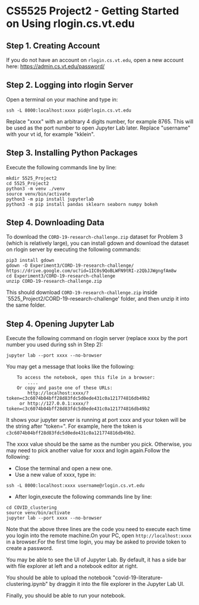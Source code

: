 # CS5525 Project2 - Getting Started on Using rlogin.cs.vt.edu

## Step 1. Creating Account
If you do not have an account on `rlogin.cs.vt.edu`, open a new account here: https://admin.cs.vt.edu/password/

## Step 2. Logging into rlogin Server
Open a terminal on your machine and type in:

```
ssh -L 8000:localhost:xxxx pid@rlogin.cs.vt.edu
````

Replace "xxxx" with an arbitrary 4 digits number, for example 8765. This will be used as the port number to open Jupyter Lab later. 
Replace "username" with your vt id, for example "kklein".

## Step 3. Installing Python Packages

Execute the following commands line by line:
	
```
mkdir 5525_Project2
cd 5525_Project2
python3 -m venv ./venv
source venv/bin/activate
python3 -m pip install jupyterlab
python3 -m pip install pandas sklearn seaborn numpy bokeh
```

## Step 4. Downloading Data

To download the `CORD-19-research-challenge.zip` dataset for Problem 3 (which is relatively large), you can install gdown and download the dataset on rlogin server  by executing the following commands:
	
```
pip3 install gdown
gdown -O Experiment3/CORD-19-research-challenge/ https://drive.google.com/uc?id=1IC0s9QoBLWFN9tRI-z2QbJJWgngfAm8w
cd Experiment3/CORD-19-research-challenge
unzip CORD-19-research-challenge.zip
```

This should download `CORD-19-research-challenge.zip` inside `5525_Project2/CORD-19-research-challenge' folder, and then unzip it into the same folder.

## Step 4. Opening Jupyter Lab

Execute the following command on rlogin server (replace xxxx by the port number you used during ssh in Step 2):
	
```
jupyter lab --port xxxx --no-browser
```

You may get a message that looks like the following:
```
    To access the notebook, open this file in a browser:
        ....
    Or copy and paste one of these URLs:
        http://localhost:xxxx/?token=c3c6074b04bff28d83fdc5d0ede431c0a121774816db49b2
     or http://127.0.0.1:xxxx/?token=c3c6074b04bff28d83fdc5d0ede431c0a121774816db49b2
```

It shows your jupyter server is running at port xxxx and your token will be the string after "token=". For example, here the token is `c3c6074b04bff28d83fdc5d0ede431c0a121774816db49b2`.

The xxxx value should be the same as the number you pick. Otherwise, you may need to pick another value for xxxx and login again.Follow the following:

- Close the terminal and open a new one.
- Use a new value of xxxx, type in:

`ssh -L 8000:localhost:xxxx username@rlogin.cs.vt.edu`

- After login,execute the following commands line by line:
	
```
cd COVID_clustering
source venv/bin/activate
jupyter lab --port xxxx --no-browser
```

Note that the above three lines are the code you need to execute each time you login into the remote machine.On your PC, open `http://localhost:xxxx` in a browser.For the first time login, you may be asked to provide token to create a password.

You may be able to see the UI of Jupyter Lab. By default, it has a side bar with file explorer at left and a notebook editor at right.

You should be able to upload the notebook "covid-19-literature-clustering.ipynb" by draggin it into the file explorer in the Jupyter Lab UI.

<!--
Double click to open it in the notebook editor.Download the dataset into your machine from Google Drive:
https://drive.google.com/file/d/1IC0s9QoBLWFN9tRI-z2QbJJWgngfAm8w/view

Drag the downloaded "CORD-19-research-challenge.zip" into the file explorer in your Jupyter Lab UI. It will start uploading the file into the remote server. 

It might take a while and please make sure you have stable network connection.Click on the "+" button on top of the file explorer and choose terminal in the popped out tab. Then type in the following:
	
```
cd COVID_clustering
unzip CORD-19-research-challenge.zip
```
-->
Finally, you should be able to run your notebook.
